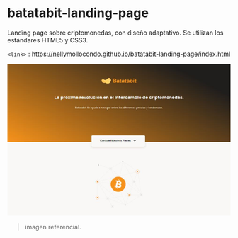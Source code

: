 # batatabit-landing-page
Landing page sobre criptomonedas, con diseño adaptativo. Se utilizan los estándares HTML5 y CSS3.

`<link>` : <https://nellymollocondo.github.io/batatabit-landing-page/index.html>

![](https://github.com/NellyMollocondo/portfolio/blob/8e789d7ca81e61d810ee49c9357c6b3b37372472/imagenes/portfolio/batatabit.jpg)

> imagen referencial.
